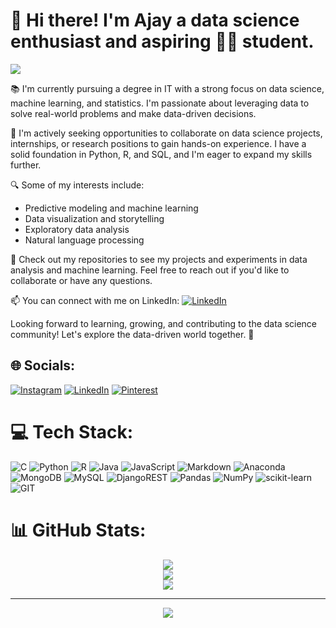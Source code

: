 # 👋 Hi there! I'm Ajay a data science enthusiast and aspiring 👩‍💻 student. 


<img src = "https://user-images.githubusercontent.com/74038190/213910845-af37a709-8995-40d6-be59-724526e3c3d7.gif"  />




📚 I'm currently pursuing a degree in IT  with a strong focus on data science, machine learning, and statistics. I'm passionate about leveraging data to solve real-world problems and make data-driven decisions.

💼 I'm actively seeking opportunities to collaborate on data science projects, internships, or research positions to gain hands-on experience. I have a solid foundation in Python, R, and SQL, and I'm eager to expand my skills further.

🔍 Some of my interests include:
- Predictive modeling and machine learning
- Data visualization and storytelling
- Exploratory data analysis
- Natural language processing



🌟 Check out my repositories to see my projects and experiments in data analysis and machine learning. Feel free to reach out if you'd like to collaborate or have any questions.

📫 You can connect with me on LinkedIn:  [![LinkedIn](https://img.shields.io/badge/LinkedIn-%230077B5.svg?logo=linkedin&logoColor=white)](https://linkedin.com/in/https://www.linkedin.com/in/ajay-singh-470194234/) 

Looking forward to learning, growing, and contributing to the data science community! Let's explore the data-driven world together. 🚀


## 🌐 Socials:

[![Instagram](https://img.shields.io/badge/Instagram-%23E4405F.svg?logo=Instagram&logoColor=white)](https://instagram.com/_alexander_.00) [![LinkedIn](https://img.shields.io/badge/LinkedIn-%230077B5.svg?logo=linkedin&logoColor=white)](https://linkedin.com/in/https://www.linkedin.com/in/ajay-singh-470194234/) [![Pinterest](https://img.shields.io/badge/Pinterest-%23E60023.svg?logo=Pinterest&logoColor=white)](https://pinterest.com/https://in.pinterest.com/ajaysingh472700/) 

# 💻 Tech Stack:
![C](https://img.shields.io/badge/c-%2300599C.svg?style=plastic&logo=c&logoColor=white) ![Python](https://img.shields.io/badge/python-3670A0?style=plastic&logo=python&logoColor=ffdd54) ![R](https://img.shields.io/badge/r-%23276DC3.svg?style=plastic&logo=r&logoColor=white) ![Java](https://img.shields.io/badge/java-%23ED8B00.svg?style=plastic&logo=openjdk&logoColor=white) ![JavaScript](https://img.shields.io/badge/javascript-%23323330.svg?style=plastic&logo=javascript&logoColor=%23F7DF1E) ![Markdown](https://img.shields.io/badge/markdown-%23000000.svg?style=plastic&logo=markdown&logoColor=white) ![Anaconda](https://img.shields.io/badge/Anaconda-%2344A833.svg?style=plastic&logo=anaconda&logoColor=white) ![MongoDB](https://img.shields.io/badge/MongoDB-%234ea94b.svg?style=plastic&logo=mongodb&logoColor=white) ![MySQL](https://img.shields.io/badge/mysql-%2300000f.svg?style=plastic&logo=mysql&logoColor=white) ![DjangoREST](https://img.shields.io/badge/DJANGO-REST-ff1709?style=plastic&logo=django&logoColor=white&color=ff1709&labelColor=gray) ![Pandas](https://img.shields.io/badge/pandas-%23150458.svg?style=plastic&logo=pandas&logoColor=white) ![NumPy](https://img.shields.io/badge/numpy-%23013243.svg?style=plastic&logo=numpy&logoColor=white) ![scikit-learn](https://img.shields.io/badge/scikit--learn-%23F7931E.svg?style=plastic&logo=scikit-learn&logoColor=white) ![GIT](https://img.shields.io/badge/Git-fc6d26?style=plastic&logo=git&logoColor=white)
# 📊 GitHub Stats:
<div align = "center">
  
![](https://github-readme-stats.vercel.app/api?username=aalexander47&theme=dark&hide_border=false&include_all_commits=true&count_private=false)<br/>
![](https://github-readme-streak-stats.herokuapp.com/?user=aalexander47&theme=dark&hide_border=false)<br/>
![](https://github-readme-stats.vercel.app/api/top-langs/?username=aalexander47&theme=dark&hide_border=false&include_all_commits=true&count_private=false&layout=compact)


---
[![](https://visitcount.itsvg.in/api?id=aalexander47&icon=0&color=8)](https://visitcount.itsvg.in)

<!-- Proudly created with GPRM ( https://gprm.itsvg.in ) -->
